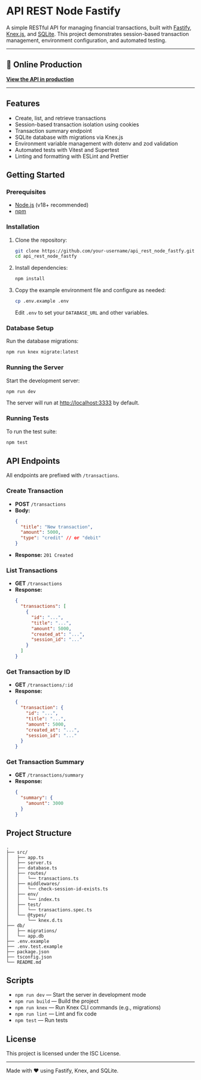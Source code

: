 # API REST Node Fastify

A simple RESTful API for managing financial transactions, built with [Fastify](https://www.fastify.io/), [Knex.js](https://knexjs.org/), and [SQLite](https://www.sqlite.org/). This project demonstrates session-based transaction management, environment configuration, and automated testing.

---

## 🚀 Online Production

**[View the API in production](https://transaction-node-api-unlu.onrender.com)**

---

## Features

- Create, list, and retrieve transactions
- Session-based transaction isolation using cookies
- Transaction summary endpoint
- SQLite database with migrations via Knex.js
- Environment variable management with dotenv and zod validation
- Automated tests with Vitest and Supertest
- Linting and formatting with ESLint and Prettier

## Getting Started

### Prerequisites

- [Node.js](https://nodejs.org/) (v18+ recommended)
- [npm](https://www.npmjs.com/)

### Installation

1. Clone the repository:

   ```sh
   git clone https://github.com/your-username/api_rest_node_fastfy.git
   cd api_rest_node_fastfy
   ```

2. Install dependencies:

   ```sh
   npm install
   ```

3. Copy the example environment file and configure as needed:

   ```sh
   cp .env.example .env
   ```

   Edit `.env` to set your `DATABASE_URL` and other variables.

### Database Setup

Run the database migrations:

```sh
npm run knex migrate:latest
```

### Running the Server

Start the development server:

```sh
npm run dev
```

The server will run at [http://localhost:3333](http://localhost:3333) by default.

### Running Tests

To run the test suite:

```sh
npm test
```

## API Endpoints

All endpoints are prefixed with `/transactions`.

### Create Transaction

- **POST** `/transactions`
- **Body:**
  ```json
  {
    "title": "New transaction",
    "amount": 5000,
    "type": "credit" // or "debit"
  }
  ```
- **Response:** `201 Created`

### List Transactions

- **GET** `/transactions`
- **Response:**
  ```json
  {
    "transactions": [
      {
        "id": "...",
        "title": "...",
        "amount": 5000,
        "created_at": "...",
        "session_id": "..."
      }
    ]
  }
  ```

### Get Transaction by ID

- **GET** `/transactions/:id`
- **Response:**
  ```json
  {
    "transaction": {
      "id": "...",
      "title": "...",
      "amount": 5000,
      "created_at": "...",
      "session_id": "..."
    }
  }
  ```

### Get Transaction Summary

- **GET** `/transactions/summary`
- **Response:**
  ```json
  {
    "summary": {
      "amount": 3000
    }
  }
  ```

## Project Structure

```
.
├── src/
│   ├── app.ts
│   ├── server.ts
│   ├── database.ts
│   ├── routes/
│   │   └── transactions.ts
│   ├── middlewares/
│   │   └── check-session-id-exists.ts
│   ├── env/
│   │   └── index.ts
│   ├── test/
│   │   └── transactions.spec.ts
│   └── @types/
│       └── knex.d.ts
├── db/
│   ├── migrations/
│   └── app.db
├── .env.example
├── .env.test.example
├── package.json
├── tsconfig.json
└── README.md
```

## Scripts

- `npm run dev` — Start the server in development mode
- `npm run build` — Build the project
- `npm run knex` — Run Knex CLI commands (e.g., migrations)
- `npm run lint` — Lint and fix code
- `npm test` — Run tests

## License

This project is licensed under the ISC License.

---

Made with ❤️ using Fastify, Knex, and SQLite.
